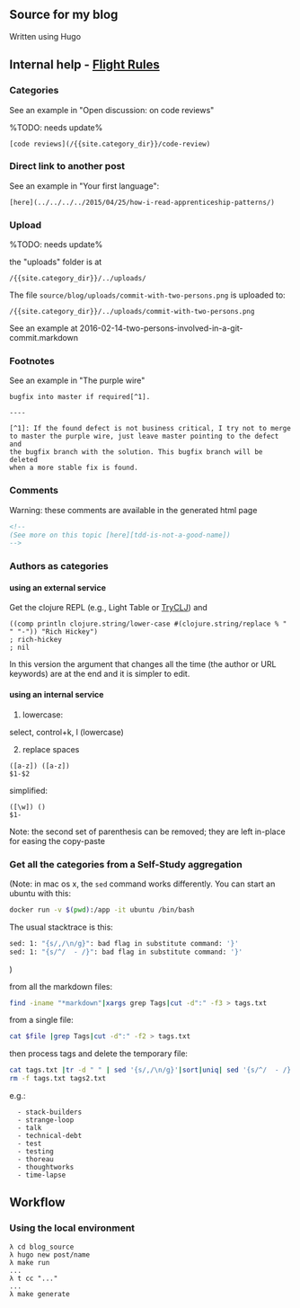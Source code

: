 ## Source for my blog

Written using Hugo

## Internal help - [Flight Rules](https://github.com/k88hudson/git-flight-rules#what-are-flight-rules)

### Categories

See an example in "Open discussion: on code reviews"

%TODO: needs update%

````
[code reviews](/{{site.category_dir}}/code-review)
````

### Direct link to another post

See an example in "Your first language":

````
[here](../../../../2015/04/25/how-i-read-apprenticeship-patterns/) 
````

### Upload

%TODO: needs update%

the "uploads" folder is at 

```
/{{site.category_dir}}/../uploads/
```

The file ``source/blog/uploads/commit-with-two-persons.png`` is uploaded to:

```
/{{site.category_dir}}/../uploads/commit-with-two-persons.png
```

See an example at 2016-02-14-two-persons-involved-in-a-git-commit.markdown

### Footnotes

See an example in "The purple wire"

````
bugfix into master if required[^1].

----

[^1]: If the found defect is not business critical, I try not to merge
to master the purple wire, just leave master pointing to the defect and
the bugfix branch with the solution. This bugfix branch will be deleted
when a more stable fix is found.
````


### Comments

Warning: these comments are available in the generated html page

````html
<!-- 
(See more on this topic [here][tdd-is-not-a-good-name])
-->
````

### Authors as categories

#### using an external service

Get the clojure REPL (e.g., Light Table or [TryCLJ](http://www.tryclj.com/)) and 

````
((comp println clojure.string/lower-case #(clojure.string/replace % " " "-")) "Rich Hickey")
; rich-hickey
; nil
````

In this version the argument that changes all the time (the author or URL keywords) are at the end and it is simpler to edit.

#### using an internal service

1. lowercase:

  select, control+k, l (lowercase)

2. replace spaces

```
([a-z]) ([a-z])
$1-$2
```

simplified:

```
([\w]) ()
$1-
```

Note: the second set of parenthesis can be removed; they are left in-place for easing the copy-paste


### Get all the categories from a Self-Study aggregation

(Note: in mac os x, the ``sed`` command works differently. You can start an ubuntu with this:

```bash
docker run -v $(pwd):/app -it ubuntu /bin/bash
```

The usual stacktrace is this:

```bash
sed: 1: "{s/,/\n/g}": bad flag in substitute command: '}'
sed: 1: "{s/^/  - /}": bad flag in substitute command: '}'
```
)

from all the markdown files:

```bash
find -iname "*markdown"|xargs grep Tags|cut -d":" -f3 > tags.txt
```

from a single file:
```bash
cat $file |grep Tags|cut -d":" -f2 > tags.txt
```

then process tags and delete the temporary file:
```bash
cat tags.txt |tr -d " " | sed '{s/,/\n/g}'|sort|uniq| sed '{s/^/  - /}' > tags2.txt
rm -f tags.txt tags2.txt
```

e.g.:

```
  - stack-builders
  - strange-loop
  - talk
  - technical-debt
  - test
  - testing
  - thoreau
  - thoughtworks
  - time-lapse
```

## Workflow

### Using the local environment

```dos
λ cd blog_source
λ hugo new post/name
λ make run
...
λ t cc "..."
...
λ make generate
```

